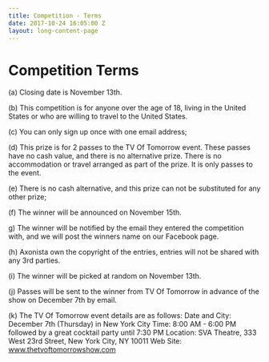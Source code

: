 ```yaml
---
title: Competition - Terms
date: 2017-10-24 16:05:00 Z
layout: long-content-page
---
```


# Competition Terms

(a) Closing date is November 13th.

(b) This competition is for anyone over the age of 18, living in the United States or who are willing to travel to the United States.

(c) You can only sign up once with one email address;

(d) This prize is for 2 passes to the TV Of Tomorrow event. These passes have no cash value, and there is no alternative prize. There is no accommodation or travel arranged as part of the prize. It is only passes to the event.

(e) There is no cash alternative, and this prize can not be substituted for any other prize;

(f) The winner will be announced on November 15th.

g) The winner will be notified by the email they entered the competition with, and we will post the winners name on our Facebook page.

(h) Axonista own the copyright of the entries, entries will not be shared with any 3rd parties.

(i) The winner will be picked at random on November 13th.

(j) Passes will be sent to the winner from TV Of Tomorrow in advance of the show on December 7th by email.

(k) The TV Of Tomorrow event details are as follows:
Date and City: December 7th (Thursday) in New York City
Time: 8:00 AM - 6:00 PM followed by a great cocktail party until 7:30 PM
Location: SVA Theatre, 333 West 23rd Street, New York City, NY 10011
Web Site: <a href="http://www.thetvoftomorrowshow.com" target="_blank">www.thetvoftomorrowshow.com</a>